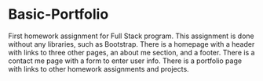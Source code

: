 # Basic-Portfolio
First homework assignment for Full Stack program. This assignment is done without any libraries, such as Bootstrap.
There is a homepage with a header with links to three other pages, an about me section, and a footer.
There is a contact me page with a form to enter user info.
There is a portfolio page with links to other homework assignments and projects.
